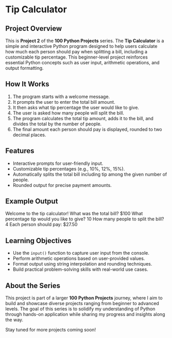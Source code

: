 # Tip Calculator

## Project Overview

This is **Project 2** of the **100 Python Projects** series. The **Tip Calculator** is a simple and interactive Python program designed to help users calculate how much each person should pay when splitting a bill, including a customizable tip percentage. This beginner-level project reinforces essential Python concepts such as user input, arithmetic operations, and output formatting.

## How It Works

1. The program starts with a welcome message.
2. It prompts the user to enter the total bill amount.
3. It then asks what tip percentage the user would like to give.
4. The user is asked how many people will split the bill.
5. The program calculates the total tip amount, adds it to the bill, and divides the total by the number of people.
6. The final amount each person should pay is displayed, rounded to two decimal places.

## Features

* Interactive prompts for user-friendly input.
* Customizable tip percentages (e.g., 10%, 12%, 15%).
* Automatically splits the total bill including tip among the given number of people.
* Rounded output for precise payment amounts.

## Example Output

Welcome to the tip calculator!
What was the total bill? \$100
What percentage tip would you like to give? 10
How many people to split the bill? 4
Each person should pay: \$27.50

## Learning Objectives

* Use the `input()` function to capture user input from the console.
* Perform arithmetic operations based on user-provided values.
* Format output using string interpolation and rounding techniques.
* Build practical problem-solving skills with real-world use cases.

## About the Series

This project is part of a larger **100 Python Projects** journey, where I aim to build and showcase diverse projects ranging from beginner to advanced levels. The goal of this series is to solidify my understanding of Python through hands-on application while sharing my progress and insights along the way.

Stay tuned for more projects coming soon!